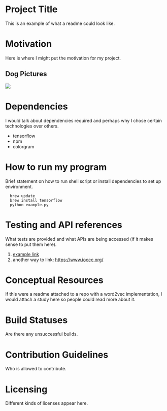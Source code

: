 # Project Title

This is an example of what a readme could look like.

# Motivation 

Here is where I might put the motivation for my project.

## Dog Pictures

![](carmen.png)

# Dependencies

I would talk about dependencies required and perhaps why I chose certain technologies over others.

* tensorflow
* npm
* colorgram

# How to run my program

Brief statement on how to run shell script or install dependencies to set up environment.

```
  brew update
  brew install tensorflow
  python example.py
  ```

# Testing and API references

What tests are provided and what APIs are being accessed (if it makes sense to put them here).

1. [example link](https://www.youtube.com/watch?v=dQw4w9WgXcQ)
2. another way to link: https://www.ioccc.org/

# Conceptual Resources

If this were a readme attached to a repo with a word2vec implementation, I would attach a study here so people could read more about it.

# Build Statuses

Are there any unsuccessful builds.

# Contribution Guidelines

Who is allowed to contribute.

# Licensing 

Different kinds of licenses appear here.



